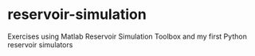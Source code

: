 # reservoir-simulation

Exercises using Matlab Reservoir Simulation Toolbox and my first Python reservoir simulators
